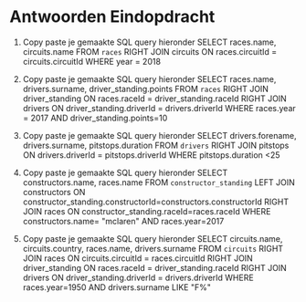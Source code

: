 # Antwoorden Eindopdracht

1. Copy paste je gemaakte SQL query hieronder
SELECT races.name, circuits.name
FROM `races` RIGHT JOIN circuits ON races.circuitId = circuits.circuitId
WHERE year = 2018

2. Copy paste je gemaakte SQL query hieronder
SELECT races.name, drivers.surname, driver_standing.points
FROM `races` 
RIGHT JOIN driver_standing ON races.raceId = driver_standing.raceId 
RIGHT JOIN drivers ON driver_standing.driverId = drivers.driverId
WHERE races.year = 2017 AND driver_standing.points=10   

3. Copy paste je gemaakte SQL query hieronder
SELECT drivers.forename, drivers.surname, pitstops.duration
FROM `drivers`
RIGHT JOIN pitstops ON drivers.driverId = pitstops.driverId
WHERE pitstops.duration <25

4. Copy paste je gemaakte SQL query hieronder
SELECT constructors.name, races.name
FROM `constructor_standing` 
LEFT JOIN constructors ON constructor_standing.constructorId=constructors.constructorId
RIGHT JOIN races ON constructor_standing.raceId=races.raceId
WHERE constructors.name= "mclaren" AND races.year=2017

5. Copy paste je gemaakte SQL query hieronder
SELECT circuits.name, circuits.country, races.name, drivers.surname
FROM `circuits` 
RIGHT JOIN races ON circuits.circuitId = races.circuitId
RIGHT JOIN driver_standing ON races.raceId = driver_standing.raceId
RIGHT JOIN drivers ON driver_standing.driverId = drivers.driverId
WHERE races.year=1950 AND drivers.surname LIKE "F%"